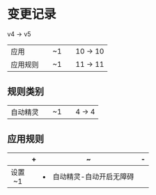 # 变更记录

v4 -> v5

||||||
|-|:-:|:-:|:-:|:-:|
|应用||~1||10 -> 10|
|应用规则||~1||11 -> 11|

## 规则类别

||||||
|-|:-:|:-:|:-:|:-:|
|自动精灵||~1||4 -> 4|

## 应用规则

||+|~|-|
|:-:|-|-|-|
|设置<br>~1||<li>自动精灵-自动开启无障碍||
